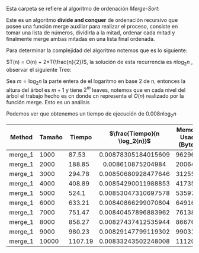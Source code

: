 Esta carpeta se refiere al algoritmo de ordenación *Merge-Sort*:

Este es un algoritmo **divide and conquer** de ordenación recursivo que posee una función merge auxiliar para realizar el proceso, consiste en tomar una lista de números, dividirla a la mitad, ordenar cada mitad y finalmente merge ambas mitadas en una lista final ordenada.

Para determinar la complejidad del algoritmo notemos que es lo siguiente:

$T(n) = O(n) + 2*T(\frac{n}{2})$, la solución de esta recurrencia es $n\log_2{n}$ , observar el siguiente Tree:

Sea $m =\log_2{n}$ la parte entera de el logaritmo en base 2 de n, entonces la altura del árbol es $m+1$ y tiene $2^m$ leaves, notemos que en cada nivel del árbol el trabajo hecho es cn donde cn representa el $O(n)$ realizado por la función merge. Esto es un análisis 

Podemos ver que obtenemos un tiempo de ejecución de $0.008n\log_2{n}$

| Method  | Tamaño | Tiempo  | $\frac{Tiempo}{n \log_2{n}}$ | Memoria Usada (Bytes) |
|:-------:| ------ | ------- |:----------------------------:| --------------------- |
| merge_1 | 1000   | 87.53   | 0.00878305184015609          | 96296                 |
| merge_1 | 2000   | 188.85  | 0.008610875204984            | 200648                |
| merge_1 | 3000   | 294.78  | 0.00850680928477646          | 312552                |
| merge_1 | 4000   | 408.89  | 0.00854290011988853          | 417352                |
| merge_1 | 5000   | 524.1   | 0.00853047310697578          | 535977                |
| merge_1 | 6000   | 633.21  | 0.00840866299070804          | 649161                |
| merge_1 | 7000   | 751.47  | 0.00840457896883962          | 761385                |
| merge_1 | 8000   | 858.27  | 0.00827437412535944          | 866761                |
| merge_1 | 9000   | 980.23  | 0.00829147799119302          | 990314                |
| merge_1 | 10000  | 1107.19 | 0.00833243502248008          | 1112010               |
